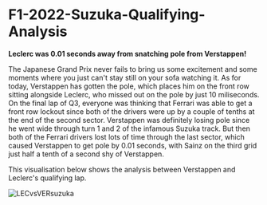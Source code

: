# F1-2022-Suzuka-Qualifying-Analysis

**Leclerc was 0.01 seconds away from snatching pole from Verstappen!** 

The Japanese Grand Prix never fails to bring us some excitement and some moments where you just can't stay still on your sofa watching it. As for today, Verstappen has gotten the pole, which places him on the front row sitting alongside Leclerc, who missed out on the pole by just 10 miliseconds. On the final lap of Q3, everyone was thinking that Ferrari was able to get a front row lockout since both of the drivers were up by a couple of tenths at the end of the second sector. Verstappen was definitely losing pole since he went wide through turn 1 and 2 of the infamous Suzuka track. But then both of the Ferrari drivers lost lots of time through the last sector, which caused Verstappen to get pole by 0.01 seconds, with Sainz on the third grid just half a tenth of a second shy of Verstappen.

This visualisation below shows the analysis between Verstappen and Leclerc's qualifying lap.

![LECvsVERsuzuka](https://user-images.githubusercontent.com/93969104/194696724-e54cdbeb-1302-4844-b7b0-8ac130f6fa0a.png)
